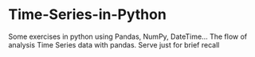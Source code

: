 # Time-Series-in-Python
Some exercises in python using Pandas, NumPy, DateTime...
The flow of analysis Time Series data with pandas.
Serve just for brief recall
